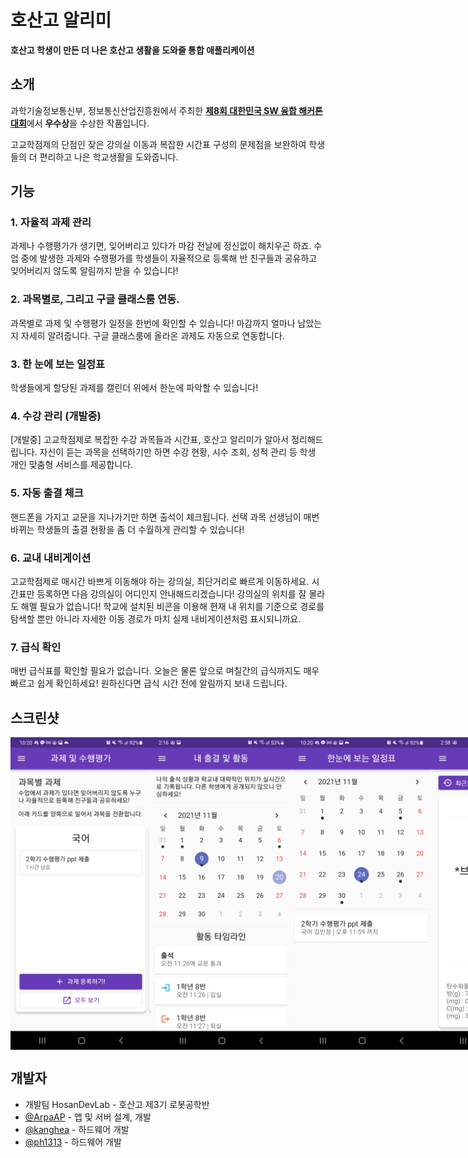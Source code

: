 # 호산고 알리미
**호산고 학생이 만든 더 나은 호산고 생활을 도와줄 통합 애플리케이션**

## 소개
과학기술정보통신부, 정보통신산업진흥원에서 주최한 [**제8회 대한민국 SW 융합 해커톤 대회**](http://swhackathon.kr)에서 **우수상**을 수상한 작품입니다.

고교학점제의 단점인 잦은 강의실 이동과 복잡한 시간표 구성의 문제점을 보완하여 학생들의 더 편리하고 나은 학교생활을 도와줍니다.

## 기능
### 1. 자율적 과제 관리
과제나 수행평가가 생기면, 잊어버리고 있다가 마감 전날에 정신없이 해치우곤 하죠. 수업 중에 발생한 과제와 수행평가를 학생들이 자율적으로 등록해 반 친구들과 공유하고 잊어버리지 않도록 알림까지 받을 수 있습니다!

### 2. 과목별로, 그리고 구글 클래스룸 연동.
과목별로 과제 및 수행평가 일정을 한번에 확인할 수 있습니다! 마감까지 얼마나 남았는지 자세히 알려줍니다. 구글 클래스룸에 올라온 과제도 자동으로 연동합니다.

### 3. 한 눈에 보는 일정표
학생들에게 할당된 과제를 캘린더 위에서 한눈에 파악할 수 있습니다!

### 4. 수강 관리 (개발중)
[개발중] 고교학점제로 복잡한 수강 과목들과 시간표, 호산고 알리미가 알아서 정리해드립니다. 자신이 듣는 과목을 선택하기만 하면 수강 현황, 시수 조회, 성적 관리 등 학생 개인 맞춤형 서비스를 제공합니다.

### 5. 자동 출결 체크
핸드폰을 가지고 교문을 지나가기만 하면 출석이 체크됩니다. 선택 과목 선생님이 매번 바뀌는 학생들의 출결 현황을 좀 더 수월하게 관리할 수 있습니다!

### 6. 교내 내비게이션
고교학점제로 매시간 바쁘게 이동해야 하는 강의실, 최단거리로 빠르게 이동하세요. 시간표만 등록하면 다음 강의실이 어디인지 안내해드리겠습니다! 강의실의 위치를 잘 몰라도 해멜 필요가 없습니다! 학교에 설치된 비콘을 이용해 현재 내 위치를 기준으로 경로를 탐색할 뿐만 아니라 자세한 이동 경로가 마치 실제 내비게이션처럼 표시되니까요.

### 7. 급식 확인
매번 급식표를 확인할 필요가 없습니다. 오늘은 물론 앞으로 며칠간의 급식까지도 매우 빠르고 쉽게 확인하세요! 원하신다면 급식 시간 전에 알림까지 보내 드립니다.

## 스크린샷
<div style="display: flex;">
  <img src="./screenshots/assignments.jpg" height="500" />
  <img src="./screenshots/attendance.jpg" height="500"/>
  <img src="./screenshots/calendar.jpg" height="500"/>
  <img src="./screenshots/meal.jpg" height="500"/>
  <img src="./screenshots/navigation.jpg" height="500"/>
  <img src="./screenshots/path_finding.jpg" height="500"/>
</div>


## 개발자
- 개발팀 HosanDevLab - 호산고 제3기 로봇공학반
- [@ArpaAP](https://github.com/ArpaAP) - 앱 및 서버 설계, 개발
- [@kanghea](https://github.com/kanghea) - 하드웨어 개발
- [@ph1313](https://github.com/ph1313) - 하드웨어 개발
